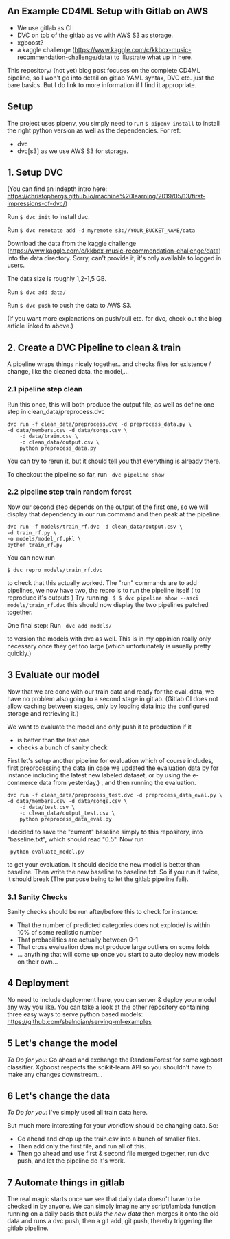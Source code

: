 ## An Example CD4ML Setup with Gitlab on AWS
- We use gitlab as CI
- DVC on tob of the gitlab as vc with AWS S3 as storage.
- xgboost?
- a kaggle challenge (https://www.kaggle.com/c/kkbox-music-recommendation-challenge/data) to illustrate
what up in here.

This repository/ (not yet) blog post focuses on the complete
CD4ML pipeline, so I won't go into detail on gitlab YAML syntax, DVC 
etc. just the bare basics. But I do link to more information if I find it appropriate.

## Setup
The project uses pipenv, you simply need to run
``` $ pipenv install ```
to install the right python version as well as the dependencies. For ref:
- dvc 
- dvc[s3] as we use AWS S3 for storage.

## 1. Setup DVC
(You can find an indepth intro here:
 https://christophergs.github.io/machine%20learning/2019/05/13/first-impressions-of-dvc/)

Run ```$ dvc init``` to install dvc.

Run ```$ dvc remotate add -d myremote s3://YOUR_BUCKET_NAME/data```

Download the data from the kaggle challenge (https://www.kaggle.com/c/kkbox-music-recommendation-challenge/data)
into the data directory. Sorry, can't provide it,
it's only available to logged in users. 

The data size is roughly 1,2-1,5 GB.

Run ````$ dvc add data/````

Run ```$ dvc push``` to push the data to AWS S3. 

(If you want more explanations on push/pull etc. for dvc, check out 
the blog article linked to above.)

## 2. Create a DVC Pipeline to clean & train
A pipeline wraps things nicely together.. and checks
files for existence / change, like the cleaned data, the model,...

### 2.1 pipeline step clean

Run this once, this will both produce the output file, as well
as define one step in clean_data/preprocess.dvc
```
dvc run -f clean_data/preprocess.dvc -d preprocess_data.py \
-d data/members.csv -d data/songs.csv \
    -d data/train.csv \
    -o clean_data/output.csv \
    python preprocess_data.py
```
 You can try to rerun it, but it should tell you that everything
 is already there.
 
 To checkout the pipeline so far, run
 ``` dvc pipeline show```

### 2.2 pipeline step train random forest
Now our second step depends on the output of the first one,
so we will display that dependency in our run command and then
peak at the pipeline.

```
dvc run -f models/train_rf.dvc -d clean_data/output.csv \
-d train_rf.py \
-o models/model_rf.pkl \
python train_rf.py
```

You can now run 
```
$ dvc repro models/train_rf.dvc
```
to check that this actually worked. The "run" commands are to add
pipelines, we now have two, the repro is to run the pipeline itself (
to reproduce it's outputs
)
Try running
``` $ $ dvc pipeline show --asci  models/train_rf.dvc```
this should now display the two pipelines patched together.

One final step: Run
``` dvc add models/```

to version the models with dvc as well. This is in my oppinion
really only necessary once they get too large (which unfortunately 
is usually pretty quickly.)

## 3 Evaluate our model
Now that we are done with our train data and ready for the eval. data,
we have no problem also going to a second stage in gitlab. 
(Gitlab CI does not allow caching between stages, only by 
loading data into the configured storage and retrieving it.)

We want to evaluate the model and only push it 
to production if it
- is better than the last one
- checks a bunch of sanity check

First let's setup another pipeline for evaluation which 
of course includes, first preprocessing the data (in case
we updated the evaluation data by for instance including the
latest new labeled dataset, or by using the e-commerce
data from yesterday.)
, and then running
the evaluation.

```
dvc run -f clean_data/preprocess_test.dvc -d preprocess_data_eval.py \
-d data/members.csv -d data/songs.csv \
    -d data/test.csv \
    -o clean_data/output_test.csv \
    python preprocess_data_eval.py
```

I decided to save the "current" baseline simply to this repository,
into "baseline.txt", which should read "0.5". Now run

``` python evaluate_model.py```

to get your evaluation. It should decide the new model is better
than baseline. Then write the new baseline to baseline.txt. So
if you run it twice, it should break (The purpose being to let the
gitlab pipeline fail).

### 3.1 Sanity Checks
Sanity checks should be run after/before this to check for instance:
- That the number of predicted categories does not explode/
is within 10% of some realistic number
- That probabilities are actually between 0-1
- That cross evaluation does not produce large outliers on some
folds
- ... anything that will come up once you start to auto 
deploy new models on their own...

## 4 Deployment
No need to include deployment here, you can server & deploy your
model any way you like. You can take a look at the other repository
containing three easy ways to serve python based models: 
https://github.com/sbalnojan/serving-ml-examples

## 5 Let's change the model
*To Do for you:* Go ahead and exchange the RandomForest for some xgboost classifier.
Xgboost respects the scikit-learn API so you shouldn't have to make
any changes downstream...

## 6 Let's change the data
*To Do for you:* I've simply used all train data here.

But much more interesting for your workflow should be changing
data. So:
- Go ahead and chop up the train.csv into a bunch of smaller files.
- Then add only the first file, and run all of this.
- Then go ahead and use first & second file merged together,
run dvc push, and let the pipeline do it's work. 

## 7 Automate things in gitlab
The real magic starts once we see that daily data doesn't have to 
be checked in by anyone. We can simply imagine any script/lambda
function running on a daily basis that *pulls the new data* then
merges it onto the old data and runs a dvc push, then a 
git add, git push, thereby triggering the gitlab pipeline.
